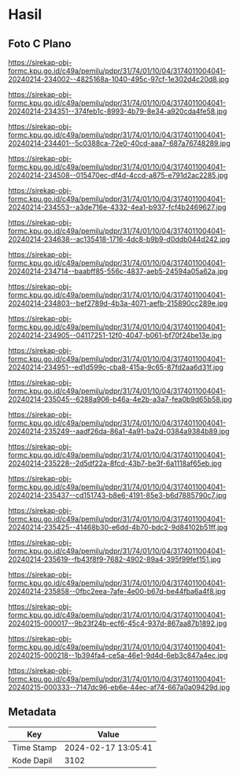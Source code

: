 # Hasil

## Foto C Plano

https://sirekap-obj-formc.kpu.go.id/c49a/pemilu/pdpr/31/74/01/10/04/3174011004041-20240214-234002--4825168a-1040-495c-97cf-1e302d4c20d8.jpg

https://sirekap-obj-formc.kpu.go.id/c49a/pemilu/pdpr/31/74/01/10/04/3174011004041-20240214-234351--374feb1c-8993-4b79-8e34-a920cda4fe58.jpg

https://sirekap-obj-formc.kpu.go.id/c49a/pemilu/pdpr/31/74/01/10/04/3174011004041-20240214-234401--5c0388ca-72e0-40cd-aaa7-687a76748289.jpg

https://sirekap-obj-formc.kpu.go.id/c49a/pemilu/pdpr/31/74/01/10/04/3174011004041-20240214-234508--015470ec-df4d-4ccd-a875-e791d2ac2285.jpg

https://sirekap-obj-formc.kpu.go.id/c49a/pemilu/pdpr/31/74/01/10/04/3174011004041-20240214-234553--a3de716e-4332-4ea1-b937-fcf4b2469627.jpg

https://sirekap-obj-formc.kpu.go.id/c49a/pemilu/pdpr/31/74/01/10/04/3174011004041-20240214-234638--ac135418-1716-4dc8-b9b9-d0ddb044d242.jpg

https://sirekap-obj-formc.kpu.go.id/c49a/pemilu/pdpr/31/74/01/10/04/3174011004041-20240214-234714--baabff85-556c-4837-aeb5-24594a05a62a.jpg

https://sirekap-obj-formc.kpu.go.id/c49a/pemilu/pdpr/31/74/01/10/04/3174011004041-20240214-234803--bef2789d-4b3a-4071-aefb-215890cc289e.jpg

https://sirekap-obj-formc.kpu.go.id/c49a/pemilu/pdpr/31/74/01/10/04/3174011004041-20240214-234905--04117251-12f0-4047-b061-bf70f24be13e.jpg

https://sirekap-obj-formc.kpu.go.id/c49a/pemilu/pdpr/31/74/01/10/04/3174011004041-20240214-234951--ed1d599c-cba8-415a-9c65-87fd2aa6d31f.jpg

https://sirekap-obj-formc.kpu.go.id/c49a/pemilu/pdpr/31/74/01/10/04/3174011004041-20240214-235045--6288a906-b46a-4e2b-a3a7-fea0b9d65b58.jpg

https://sirekap-obj-formc.kpu.go.id/c49a/pemilu/pdpr/31/74/01/10/04/3174011004041-20240214-235249--aadf26da-86a1-4a91-ba2d-0384a9384b89.jpg

https://sirekap-obj-formc.kpu.go.id/c49a/pemilu/pdpr/31/74/01/10/04/3174011004041-20240214-235228--2d5df22a-8fcd-43b7-be3f-6a1118af65eb.jpg

https://sirekap-obj-formc.kpu.go.id/c49a/pemilu/pdpr/31/74/01/10/04/3174011004041-20240214-235437--cd151743-b8e6-4191-85e3-b6d7885790c7.jpg

https://sirekap-obj-formc.kpu.go.id/c49a/pemilu/pdpr/31/74/01/10/04/3174011004041-20240214-235425--41468b30-e6dd-4b70-bdc2-9d84102b51ff.jpg

https://sirekap-obj-formc.kpu.go.id/c49a/pemilu/pdpr/31/74/01/10/04/3174011004041-20240214-235619--fb43f8f9-7682-4902-89a4-395f99fef151.jpg

https://sirekap-obj-formc.kpu.go.id/c49a/pemilu/pdpr/31/74/01/10/04/3174011004041-20240214-235858--0fbc2eea-7afe-4e00-b67d-be44fba6a4f8.jpg

https://sirekap-obj-formc.kpu.go.id/c49a/pemilu/pdpr/31/74/01/10/04/3174011004041-20240215-000017--9b23f24b-ecf6-45c4-937d-867aa87b1892.jpg

https://sirekap-obj-formc.kpu.go.id/c49a/pemilu/pdpr/31/74/01/10/04/3174011004041-20240215-000218--1b394fa4-ce5a-46e1-9d4d-6eb3c847a4ec.jpg

https://sirekap-obj-formc.kpu.go.id/c49a/pemilu/pdpr/31/74/01/10/04/3174011004041-20240215-000333--7147dc96-eb6e-44ec-af74-667a0a09429d.jpg


## Metadata

| Key        | Value               |
| ---------- | ------------------- |
| Time Stamp | 2024-02-17 13:05:41 |
| Kode Dapil | 3102                |



